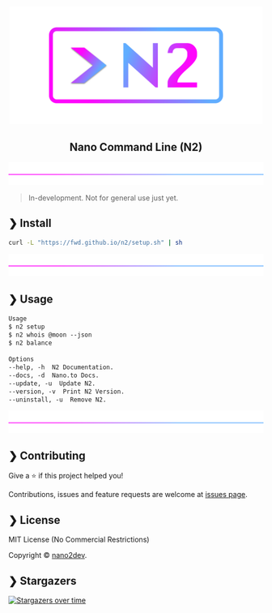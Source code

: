 <p align="center">
  <img src="https://github.com/fwd/n2/raw/master/.github/banner.png" alt="Prompts" width="500" />
</p>

<h2 align="center">Nano Command Line (N2)</h2>

![line](https://github.com/fwd/n2/raw/master/.github/line.png)

> In-development. Not for general use just yet.

## ❯ Install

```bash
curl -L "https://fwd.github.io/n2/setup.sh" | sh
```

![line](https://github.com/fwd/n2/raw/master/.github/line.png)

## ❯ Usage

```
Usage
$ n2 setup
$ n2 whois @moon --json
$ n2 balance

Options
--help, -h  N2 Documentation.
--docs, -d  Nano.to Docs.
--update, -u  Update N2.
--version, -v  Print N2 Version.
--uninstall, -u  Remove N2.
```

![line](https://github.com/fwd/n2/raw/master/.github/line.png)

## ❯ Contributing

Give a ⭐️ if this project helped you!

Contributions, issues and feature requests are welcome at [issues page](https://github.com/fwd/n2/issues).

## ❯ License

MIT License (No Commercial Restrictions)

Copyright © [nano2dev](https://twitter.com/nano2dev).

## ❯ Stargazers

[![Stargazers over time](https://starchart.cc/fwd/n2.svg)](https://github.com/fwd/n2)
